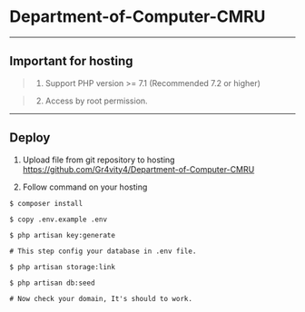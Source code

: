# Department-of-Computer-CMRU

----
## Important for hosting

 
> 1. Support PHP version >= 7.1 (Recommended 7.2 or higher)

> 2. Access by root permission.

----
## Deploy
1. Upload file from git repository to hosting https://github.com/Gr4vity4/Department-of-Computer-CMRU

2. Follow command on your hosting

>
   
    $ composer install
    
    $ copy .env.example .env

    $ php artisan key:generate

    # This step config your database in .env file.

    $ php artisan storage:link

    $ php artisan db:seed

    # Now check your domain, It's should to work.
